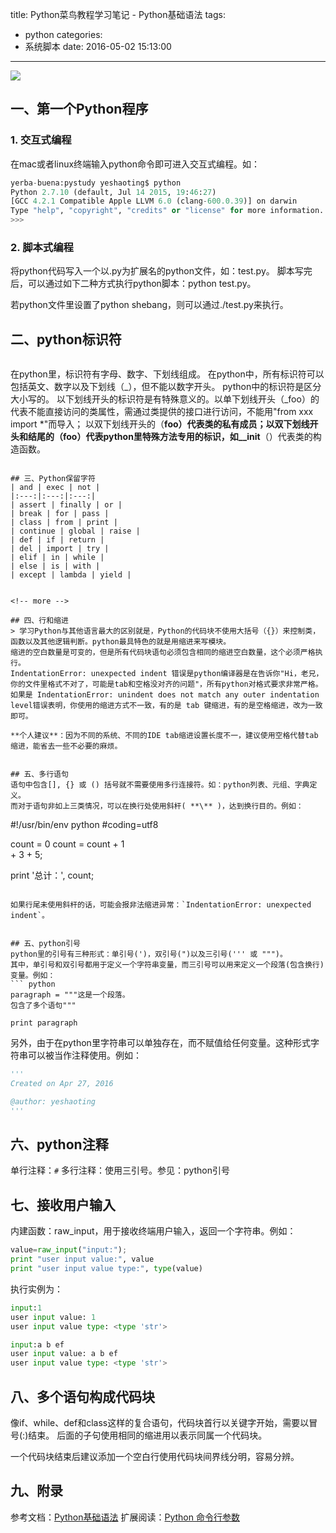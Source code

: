title: Python菜鸟教程学习笔记 - Python基础语法
tags:
  - python
categories:
  - 系统脚本
date: 2016-05-02 15:13:00
---

<img src="/asserts/images/logo/python.png" class="img-logo img-center" />


## 一、第一个Python程序

### 1. 交互式编程
在mac或者linux终端输入python命令即可进入交互式编程。如：
``` python
yerba-buena:pystudy yeshaoting$ python
Python 2.7.10 (default, Jul 14 2015, 19:46:27)
[GCC 4.2.1 Compatible Apple LLVM 6.0 (clang-600.0.39)] on darwin
Type "help", "copyright", "credits" or "license" for more information.
>>>
```

### 2. 脚本式编程
将python代码写入一个以.py为扩展名的python文件，如：test.py。
脚本写完后，可以通过如下二种方式执行python脚本：python test.py。

若python文件里设置了python shebang，则可以通过./test.py来执行。


## 二、python标识符
> ``` text
在python里，标识符有字母、数字、下划线组成。
在python中，所有标识符可以包括英文、数字以及下划线（_），但不能以数字开头。
python中的标识符是区分大小写的。
以下划线开头的标识符是有特殊意义的。以单下划线开头（_foo）的代表不能直接访问的类属性，需通过类提供的接口进行访问，不能用"from xxx import *"而导入；
以双下划线开头的（__foo）代表类的私有成员；以双下划线开头和结尾的（__foo__）代表python里特殊方法专用的标识，如__init__（）代表类的构造函数。
```

## 三、Python保留字符
| and | exec | not |
|:---:|:---:|:---:|
| assert | finally | or |
| break | for | pass |
| class | from | print |
| continue | global | raise |
| def | if | return |
| del | import | try |
| elif | in | while |
| else | is | with |
| except | lambda | yield |


<!-- more -->

## 四、行和缩进
> 学习Python与其他语言最大的区别就是，Python的代码块不使用大括号（{}）来控制类，函数以及其他逻辑判断。python最具特色的就是用缩进来写模块。
缩进的空白数量是可变的，但是所有代码块语句必须包含相同的缩进空白数量，这个必须严格执行。
IndentationError: unexpected indent 错误是python编译器是在告诉你"Hi，老兄，你的文件里格式不对了，可能是tab和空格没对齐的问题"，所有python对格式要求非常严格。
如果是 IndentationError: unindent does not match any outer indentation level错误表明，你使用的缩进方式不一致，有的是 tab 键缩进，有的是空格缩进，改为一致即可。

**个人建议**：因为不同的系统、不同的IDE tab缩进设置长度不一，建议使用空格代替tab缩进，能省去一些不必要的麻烦。


## 五、多行语句
语句中包含[], {} 或 () 括号就不需要使用多行连接符。如：python列表、元组、字典定义。
而对于语句非如上三类情况，可以在换行处使用斜杆( **\** )，达到换行目的。例如：
```
#!/usr/bin/env python
#coding=utf8

count = 0
count = count + 1 \
    + 3 + 5;

print '总计：', count;
```

如果行尾未使用斜杆的话，可能会报非法缩进异常：`IndentationError: unexpected indent`。


## 五、python引号
python里的引号有三种形式：单引号(')，双引号(")以及三引号(''' 或 """)。
其中，单引号和双引号都用于定义一个字符串变量，而三引号可以用来定义一个段落(包含换行)变量。例如：
``` python
paragraph = """这是一个段落。
包含了多个语句"""

print paragraph
```

另外，由于在python里字符串可以单独存在，而不赋值给任何变量。这种形式字符串可以被当作注释使用。例如：
``` python
'''
Created on Apr 27, 2016

@author: yeshaoting
'''
```

## 六、python注释
单行注释：`#`
多行注释：使用三引号。参见：python引号


## 七、接收用户输入
内建函数：raw_input，用于接收终端用户输入，返回一个字符串。例如：
``` python
value=raw_input("input:");
print "user input value:", value
print "user input value type:", type(value)
```

执行实例为：
``` python
input:1
user input value: 1
user input value type: <type 'str'>

input:a b ef
user input value: a b ef
user input value type: <type 'str'>
```


## 八、多个语句构成代码块
像if、while、def和class这样的复合语句，代码块首行以关键字开始，需要以冒号(:)结束。
后面的子句使用相同的缩进用以表示同属一个代码块。

一个代码块结束后建议添加一个空白行使用代码块间界线分明，容易分辨。


## 九、附录
参考文档：[Python基础语法](http://www.runoob.com/python/python-basic-syntax.html)
扩展阅读：[Python 命令行参数](http://www.runoob.com/python/python-command-line-arguments.html)